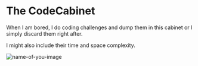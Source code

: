 # The CodeCabinet
When I am bored, I do coding challenges and dump them in this cabinet or I simply discard them right after.

I might also include their time and space complexity.

![name-of-you-image](http://www.harpgallery.com/extimg/r3/1024__1024____ab__bk41217oak.jpg)
